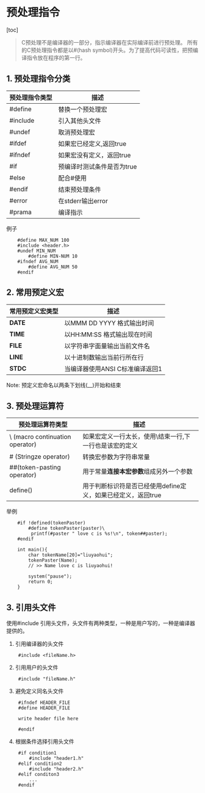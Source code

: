 # 预处理指令
[toc]
> C预处理不是编译器的一部分，指示编译器在实际编译前进行预处理。
所有的C预处理指令都是以#(hash symbol)开头。为了提高代码可读性，把预编译指令放在程序的第一行。

## 1. 预处理指令分类
预处理指令类型 | 描述
-|-
\#define      | 替换一个预处理宏
\#include     | 引入其他头文件
\#undef       | 取消预处理宏
\#ifdef       | 如果宏已经定义,返回true
\#ifndef      | 如果宏没有定义，返回true 
\#if          | 预编译时测试条件是否为true
\#else        | 配合\#使用
\#endif       | 结束预处理条件 
\#error       | 在stderr输出error 
\#prama       | 编译指示

例子

        #define MAX_NUM 100
        #include <header.h>
        #undef MIN_NUM
            #define MIN-NUM 10
        #ifndef AVG_NUM
            #define AVG_NUM 50
        #endif

## 2. 常用预定义宏
常用预定义宏类型 | 描述
-|-
__DATE__ | 以MMM DD YYYY 格式输出时间
__TIME__ | 以HH:MM:SS 格式输出现在时间
__FILE__ | 以字符串字面量输出当前文件名
__LINE__ | 以十进制数输出当前行所在行
__STDC__ | 当编译器使用ANSI C标准编译返回1

Note: 预定义宏命名以两条下划线(__)开始和结束

## 3. 预处理运算符
预处理运算符类型 | 描述
-|-
\\ (macro continuation operator) | 如果宏定义一行太长，使用\\结束一行,下一行也是该宏的定义
\# (Stringze operator)   |转换宏参数为字符串常量
\#\#(token-pasting operator)     | 用于常量**连接本宏参数**组成另外一个参数
define()           | 用于判断标识符是否已经使用define定义，如果已经定义，返回true

举例

        #if !defined(tokenPaster)
            #define tokenPaster(paster)\
             printf(#paster " love c is %s!\n", token##paster);
        #endif

        int main(){
            char tokenName[20]="liuyaohui";
            tokenPaster(Name);
            // >> Name love c is liuyaohui!

            system("pause");
            return 0;
        }
## 3. 引用头文件
使用\#include 引用头文件，头文件有两种类型，一种是用户写的，一种是编译器提供的。
1. 引用编译器的头文件

        #include <fileName.h>

2. 引用用户的头文件

        #include "fileName.h"

3. 避免定义同名头文件

        #ifndef HEADER_FILE
        #define HEADER_FILE

        write header file here

        #endif

4. 根据条件选择引用头文件

        #if condition1
            #include "header1.h"
        #elif condition2
            #include "header2.h"
        #elif conditon3
            ...
        #endif

